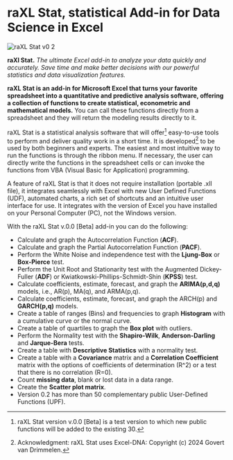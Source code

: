 # raXL Stat, statistical Add-in for Data Science in Excel
![raXL Stat v0 2](https://github.com/user-attachments/assets/8d4f371a-5331-4211-9649-062eca3c6949)

**raXl Stat.** _The ultimate Excel add-in to analyze your data quickly and accurately. Save time and make better decisions with our powerful statistics and data visualization features._

**raXL Stat is an add-in for Microsoft Excel that turns your favorite spreadsheet into a quantitative and predictive analysis software, offering a collection of functions to create statistical, econometric and mathematical models.** You can call these functions directly from a spreadsheet and they will return the modeling results directly to it.

raXL Stat is a statistical analysis software that will offer[^2] easy-to-use tools to perform and deliver quality work in a short time. It is developed[^3] to be used by both beginners and experts. The easiest and most intuitive way to run the functions is through the ribbon menu. If necessary, the user can directly write the functions in the spreadsheet cells or can invoke the functions from VBA (Visual Basic for Application) programming.

A feature of raXL Stat is that it does not require installation (portable .xll file), it integrates seamlessly with Excel with new User Defined Functions (UDF), automated charts, a rich set of shortcuts and an intuitive user interface for use. It integrates with the version of Excel you have installed on your Personal Computer (PC), not the Windows version.

With the raXL Stat v.0.0 [Beta] add-in you can do the following:
- Calculate and graph the Autocorrelation Function (**ACF**).
- Calculate and graph the Partial Autocorrelation Function (**PACF**).
- Perform the White Noise and independence test with the **Ljung-Box** or **Box-Pierce** test.
- Perform the Unit Root and Stationarity test with the Augmented Dickey-Fuller (**ADF**) or Kwiatkowski-Phillips-Schmidt-Shin (**KPSS**) test.
- Calculate coefficients, estimate, forecast, and graph the **ARIMA(p,d,q)** models, i.e., AR(p), MA(q), and ARMA(p,q).
- Calculate coefficients, estimate, forecast, and graph the ARCH(p) and **GARCH(p,q)** models.
- Create a table of ranges (Bins) and frequencies to graph **Histogram** with a cumulative curve or the normal curve.
- Create a table of quartiles to graph the **Box plot** with outliers.
- Perform the Normality test with the **Shapiro-Wilk**, **Anderson-Darling** and **Jarque-Bera** tests.
- Create a table with **Descriptive Statistics** with a normality test.
- Create a table with a **Covariance** matrix and a **Correlation Coefficient** matrix with the options of coefficients of determination (R^2) or a test that there is no correlation (R=0).
- Count **missing data**, blank or lost data in a data range.
- Create the **Scatter plot matrix**.
- Version 0.2 has more than 50 complementary public User-Defined Functions (UPF).

[^2]: raXL Stat version v.0.0 [Beta] is a test version to which new public functions will be added to the existing 30.
[^3]: Acknowledgment: raXL Stat uses Excel-DNA: Copyright (c) 2024 Govert van Drimmelen.
[^4]: The ARIMA and GARCH functions use the Maximum Likelihood Estimation (MLE) method together with the Newton-Raphson (NR) optimization algorithm, however, other optimization methods such as Levenberg-Marquardt, BHHH, BFGS and others will be added in development.

